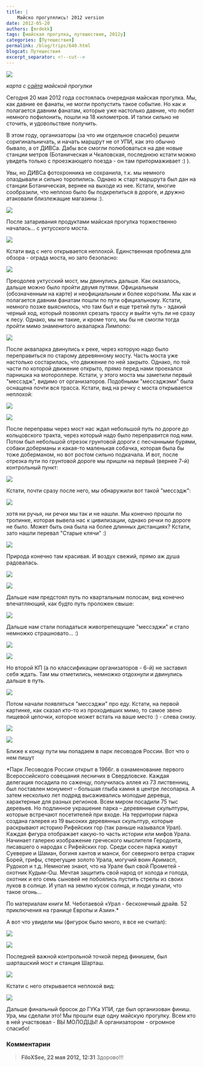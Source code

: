 ```yaml
---
title: |
    Майско прогулялись! 2012 version
date: 2012-05-20
authors: [mrdekk]
tags: [майская прогулка, путешествие, 2012y]
categories: [Путешествия]
permalink: /blog/trips/640.html
blogcat: Путешествия
excerpt_separator: <!--cut-->
---
```



![](http://itw66.ru/uploads/images/00/00/01/2012/05/20/47062b.jpg)

*карта с [сайта](http://mayprogulka.ru/) майской прогулки*

Сегодня 20 мая 2012 года состоялась очередная майская прогулка. Мы, как давние ее фанаты, не могли пропустить такое событие. Но как и полагается давним фанатам, которые уже настолько давние, что любят немного пофилонить, пошли на 18 километров. И тапки сильно не сточить, и удовольствие получить. 

В этом году, организаторы (за что им отдельное спасибо) решили соригинальничать, и начать маршрут не от УПИ, как это обычно бывало, а от ДИВСа. Дабы все смогли полюбоваться на две новые станции метров (Ботаническая и Чкаловская, последнюю кстати можно увидеть только с проезжающего поезда - он там притормаживает :) ). 


<!--cut-->


Увы, но ДИВСа фотохронника не сохранила, т.к. мы немного опаздывали и сильно торопились. Однако ж старт маршрута был дан на станции Ботаническая, вернее на выходе из нее. Кстати, многие сообразили, что неплохо было бы подкрепиться в дороге, и дружно атаковали близлежащие магазины :). 


![](http://itw66.ru/uploads/images/00/00/01/2012/05/20/8791cb.jpg)


После затаривания продуктами майская прогулка торжественно началась... с уктусского моста.


![](http://itw66.ru/uploads/images/00/00/01/2012/05/20/a9c333.jpg)


Кстати вид с него открывается неплохой. Единственная проблема для обзора - ограда моста, но зато безопасно:


![](http://itw66.ru/uploads/images/00/00/01/2012/05/20/303ae8.jpg)


Преодолев уктусский мост, мы двинулись дальше. Как оказалось, дальше можно было пройти двумя путями. Официальным (обозначенным на карте) и неофициальным и более коротким. Мы как и полагается давним фанатам пошли по пути официальному. Кстати, немного позже выяснилось, что там был и еще третий путь - эдакий черный ход, который позволял срезать трассу и выйти чуть ли не сразу к лесу. Однако, мы не такие, и кроме того, мы бы не смогли тогда пройти мимо знаменитого аквапарка Лимпопо:


![](http://itw66.ru/uploads/images/00/00/01/2012/05/20/8e9d1f.jpg)


После аквапарка двинулись к реке, через которую надо было переправиться по старому деревянному мосту. Часть моста уже настолько состарилась, что движение по ней закрыто. Однако, по той части по которой движение открыто, прямо перед нами проехался парнишка на мотороллере. Кстати, у этого моста мы заметили первый "мессэдж", видимо от организаторов. Подобными "мессэджэми" была оснащена почти вся трасса. Кстати, вид на речку с моста открывается неплохой:


![](http://itw66.ru/uploads/images/00/00/01/2012/05/20/34325e.jpg)


![](http://itw66.ru/uploads/images/00/00/01/2012/05/20/7f922b.jpg)


После переправы через мост нас ждал небольшой путь по дороге до кольцовского тракта, через который надо было переправится под ним. Потом был небольшой отрезок грунтовой дороги с песчанными бурями, собаки доберманы и какая-то маленькая собачка, которая была бы тоже доберманом, но вот ростом сильно подкачала. И вот, после отрезка пути по грунтовой дороге мы пришли на первый (вернее 7-й) контрольный пункт:


![](http://itw66.ru/uploads/images/00/00/01/2012/05/20/f16a37.jpg)


Кстати, почти сразу после него, мы обнаружили вот такой "мессэдж":


![](http://itw66.ru/uploads/images/00/00/01/2012/05/20/74cef0.jpg)


хотя ни ручья, ни речки мы так и не нашли. Мы конечно прошли по тропинке, которая вывела нас к цивилизации, однако   речки по дороге не было. Может быть она была на более длинных дистанциях? Кстати, зато нашли перевал "Старые клячи" :)


![](http://itw66.ru/uploads/images/00/00/01/2012/05/20/af69cf.jpg)


Природа конечно там красивая. И воздух свежий, прямо аж душа радовалась. 


![](http://itw66.ru/uploads/images/00/00/01/2012/05/20/5e43c8.jpg)


![](http://itw66.ru/uploads/images/00/00/01/2012/05/20/b2c1bb.jpg)


Дальше нам предстоял путь по квартальным полосам, вид конечно впечатляющий, как будто путь проложен свыше:


![](http://itw66.ru/uploads/images/00/00/01/2012/05/20/ede86c.jpg)


Дальше нам стали попадаться животрепещущие "мессэджи" и стало немножко страшновато... :)


![](http://itw66.ru/uploads/images/00/00/01/2012/05/20/5f7235.jpg)


![](http://itw66.ru/uploads/images/00/00/01/2012/05/20/73d16c.jpg)


Но второй КП (а по классификации организаторов - 6-й) не заставил себя ждать. Там мы отметились, немножко отдохнули и двинулись дальше в путь.


![](http://itw66.ru/uploads/images/00/00/01/2012/05/20/114762.jpg)


Потом начали появляться "мессэджи" про еду. Кстати, на первой картинке, как сказал кто-то из проходивших мимо, то самое звено пищевой цепочки, которое может встать на ваше место :) - слева снизу.


![](http://itw66.ru/uploads/images/00/00/01/2012/05/20/e24b05.jpg)


![](http://itw66.ru/uploads/images/00/00/01/2012/05/20/966093.jpg)


Ближе к концу пути мы попадаем в парк лесоводов России. Вот что о нем пишут

*Парк Лесоводов России открыт в 1966г. в ознаменование первого Всероссийского совещания лесничих в Свердловске. Каждая делегация посадила по саженцу, получилась аллея из 73 лиственниц, был поставлен монумент – большая глыба камня в центре лесопарка. А затем несколько лет подряд высаживались молодые деревца, характерные для разных регионов. Всем миром посадили 75 тыс деревьев. Но подлинное украшение парка – деревянные скульптуры, которые встречают посетителей при входе. На территории парка создана галерея из 19 высоких деревянных скульптур, которые раскрывают историю Рифейских гор (так раньше назывался Урал). Каждая фигура отображает какую-то часть истории или мифов Урала. Начинает галерею изображение греческого мыслителя Геродонта, писавшего о народах с Рифейских гор. Среди сосен парка живут Суеверие и Шаман, богиня хантов и манси, бог северного ветра старик Борей, грифы, стерегущие золото Урала, могучий воин Аримасп, Рудокоп и т.д. Немногие знают, что на Урале был свой Прометей - охотник Кудым-Ош. Мечтая защитить свой народ от холода и голода, охотник и его семь сыновей не побоялись пустить стрелы из своих луков в солнце. И упал на землю кусок солнца, и люди узнали, что такое огонь…

По материалам книги М. Чеботаевой «Урал - бесконечный драйв. 52 приключения на границе Европы и Азии».*

А вот что увидели мы (фигурок было много, я все не считал):


![](http://itw66.ru/uploads/images/00/00/01/2012/05/20/cc78ae.jpg)


![](http://itw66.ru/uploads/images/00/00/01/2012/05/20/e5a3e2.jpg)


Последней важной контрольной точкой перед финишем, был шарташский мост и станция Шарташ.


![](http://itw66.ru/uploads/images/00/00/01/2012/05/20/bce492.jpg)


Кстати с него открывается неплохой вид:


![](http://itw66.ru/uploads/images/00/00/01/2012/05/20/173006.jpg)


Дальше финальный бросок до ГУКа УПИ, где был организован финиш. Ура, мы сделали это! Мы прошли еще одну майскую прогулку. Всем кто в ней участвовал - ВЫ МОЛОДЦЫ! А организатором - огромное спасибо!

### Комментарии

> **FiloXSee, 22 мая 2012, 12:31**
> Здорово!!!
